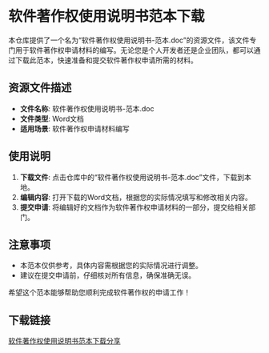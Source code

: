# 软件著作权使用说明书范本下载

本仓库提供了一个名为“软件著作权使用说明书-范本.doc”的资源文件，该文件专门用于软件著作权申请材料的编写。无论您是个人开发者还是企业团队，都可以通过下载此范本，快速准备和提交软件著作权申请所需的材料。

## 资源文件描述

- **文件名称**: 软件著作权使用说明书-范本.doc
- **文件类型**: Word文档
- **适用场景**: 软件著作权申请材料编写

## 使用说明

1. **下载文件**: 点击仓库中的“软件著作权使用说明书-范本.doc”文件，下载到本地。
2. **编辑内容**: 打开下载的Word文档，根据您的实际情况填写和修改相关内容。
3. **提交申请**: 将编辑好的文档作为软件著作权申请材料的一部分，提交给相关部门。

## 注意事项

- 本范本仅供参考，具体内容需根据您的实际情况进行调整。
- 建议在提交申请前，仔细核对所有信息，确保准确无误。

希望这个范本能够帮助您顺利完成软件著作权的申请工作！

## 下载链接

[软件著作权使用说明书范本下载分享](https://pan.quark.cn/s/8c5012a38d15)